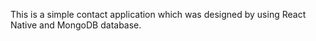 This is a simple contact application which was designed by using React Native and MongoDB database.

